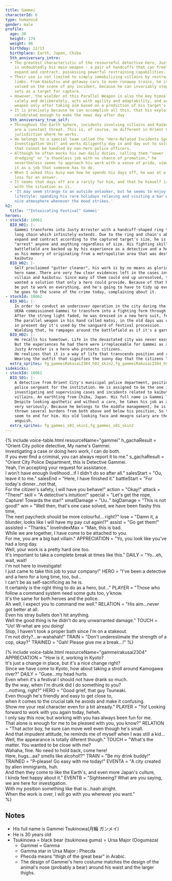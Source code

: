 ```yaml
---
title: Gammei
characterId: 6
type: humanoid
gender: male
profile:
  age: 30
  height: 174
  weight: 86
  birthday: 12/13
  birthplace: Earth, Japan, Chiba
  5th_anniversary_intro:
  - The greatest characteristic of the resourceful detective hero, Justy Arrester,
    is undoubtedly his main weapon - a pair of handcuffs that can freely
    expand and contract, possessing powerful restraining capabilities.
  - Their use is not limited to simply immobilizing villains by restraining their
    limbs. From Kaibutsu and getaway cars to even runaway trains, he is highly
    valued on the scene of any incident, because he can invariably stop anything he
    sets as a target for capture.
  - However, the wielder of this Parallel Weapon is also the key himself. He thinks
    calmly and deliberately, acts with agility and adaptability, and activates his
    weapon only after taking aim based on a prediction of his target's movements.
  - It is precisely because he can accomplish all this, that his exploits are
    celebrated enough to make the news day after day
  5th_anniversary_true_self:
  - Throughout the Earth Sphere, incidents involving villains and Kaibutsu
    are a constant threat. This is, of course, no different in Orient City, the
    jurisdiction where he works.
  - He belongs to a special team called the "Hero-Related Incidents Special
    Investigation Unit" and works diligently day in and day out to solve cases
    that cannot be handled by non-hero police officers.
  - Although he often mocks his own daily duties, calling them "sewer
    dredging" or "a thankless job with no chance of promotion," he
    nevertheless seems to approach his work with a sense of pride, viewing
    it as a job that someone has to do.
  - When I asked this busy man how he spends his days off, he was at a
    loss for an answer.
  - It seems that days off are a rarity for him, and that he himself is content
    with the situation as is.
  - 'It may seem strange to an outside onlooker, but he seems to enjoy his
    lifestyle: spending his rare holidays relaxing and visiting a bar with a
    nice atmosphere whenever the mood strikes.'
h2:
  title: '"Intoxicating Festival" Gammei'
heroes:
- stockId: 10061
  BIO_H01: |-
    Gammei transforms into Justy Arrester with a handcuff-shaped ring that has a
    long chain which infinitely extends. Due to the ring and chain's ability to
    expand and contract according to the captured target's size, he is able to
    "arrest" anyone and anything regardless of size. His fighting skills on the
    battlefield are backed up by his experience as a detective and a hero, as well
    as his memory of originating from a metropolitan area that was destroyed by
    kaibutsu
  BIO_H02: |-
    Self proclaimed "gutter cleaner", his work is by no means as glorious as his
    hero name. There are very few clear evidences left in the cases involving
    villain and kaibutsu. Since many of them could end up unresolved, the police
    wanted a solution that only a hero could provide. Because of that he's going to
    be put to work on everything, and he's going to have to tidy up everything. So
    he goes to the scene of the crime today, complaining about it.
- stockId: 10062
  BIO_H01: |-
    In order to conduct an undercover operation in the city during the festival season, 
    UEHA commissioned Gammei to transform into a fighting form through parallel queue.
    After the strong light faded, he was dressed in a new hero suit, festival costume style.
    The parallel weapon in his hand called matoi, in the old days was used by Japan's firemen, 
    in present day it's used by the vanguard of festival procession.
    Wielding that, he rampages around the battlefield as if it's a garden.
  BIO_H02: |-
    He recalls his hometown. Life in the devastated city was never easy.
    But the experiences he had there were irreplaceable for Gammei as a boy and became his starting point.
    Justy Arrester is a hero who protects citizens.
    He realizes that it is a way of life that transcends position and role, and is the way he himself wants to live.
    Wearing the outfit that signifies the sunny day that the citizens look forward to, he lifts his matoi high up.
  extra_sprites: fg_gammeiRakusai2304_h02_skin2,fg_gammeiRakusai2304_h02_skin3,fg_ADV_gammeiRakusai2304_h01,fg_ADV_gammeiRakusai2304_h01_skin1,fg_ADV_gammeiRakusai2304_h02,fg_ADV_gammeiRakusai2304_h02_skin1,fg_ADV_gammeiRakusai2304_h02_skin2,fg_ADV_gammeiRakusai2304_h02_skin3
sidekicks:
- stockId: 10061
  BIO_S01: |-
    A detective from Orient City's municipal police department, positioned as a
    police sergeant for the institution. He is assigned to be the one in charge of
    investigating and supervising cases and incidents related to kaibutsu and
    villains. An earthling from Chiba, Japan. His full name is Gammei Tsukinowa.
    Despite looking apathetic and without a care, he takes his job as a policeman
    very seriously. Because he belongs to the middle management, he is oftentimes
    thrown several burdens from both above and below his position, So troubles never
    seem to end for him. His old looking face and meagre salary are the roots of his
    anguish.
  extra_sprites: fg_gammei_s01_skin1,fg_gammei_s01_skin2
---
```


{% include voice-table.html resourceName="gammei"
h_gachaResult = "Orient City police detective, My name's Gammei.<br>Investigating a case or doing hero work, I can do both.<br>If you ever find a criminal, you can always report it to me."
s_gachaResult = "Orient City Police Department, this is Detective Gammei.<br>Yeah, I'm accepting your request for assistance.<br>I won't have enough livelihood...if I didn't do so after all."
salesStart = "Ou, leave it to me."
salesEnd = "Here, I have finished it."
battleStart = "For today's dinner…not that,<br>For the citizen's safety, I will have you behave!"
action = "Okay!"
attack = "There!"
skill = "A detective's intuition!"
special = "Let's get the rope, Capture! Towards the star!"
smallDamage = "Uu.."
bigDamage = "This is not good!"
win = "Well then, that's one case solved, we have been flashy this time,<br>The next paycheck should be more colourful... right?"
lose = "Damn it, a blunder, looks like I will have my pay cut again!?"
assist = "Go get them!"
assisted = "Thanks."
loveIndexMax = "Man, this is bad.<br>While we are together, I have come to be attached to you.<br>For me, you are a big bad villain."
APPRECIATION = "Yo, you look like you've had a long day.<br>Well, your work is a pretty hard one too.<br>It's important to take a complete break at times like this."
DAILY = "Yo…eh, wait, wait!<br>I'm not here to investigate!<br>I just came to take this job to your company!"
HERO = "I've been a detective and a hero for a long time, too, but..<br>I can't be as self-sacrificing as he is.<br>It certainly is the right thing to do as a hero, but…"
PLAYER = "Those who follow a command system need some guts too, y'know.<br>It's the same for both heroes and the police.<br>Ah well, I expect you to command me well."
RELATION = "His aim…never got better at all.<br>Even his stray bullets don't hit anything.<br>Well the good thing is he didn't do any unwarranted damage."
TOUCH = "Uo! W-what are you doing!<br>Stop, I haven't took a proper bath since I'm on a stakeout.<br>I'm not dirty?…w-wahahah!"
TRAIN = "Don't underestimate the strength of a cop, okay?"
TRAINED = "Gah! Please give me a break...!"
%}

{% include voice-table.html resourceName="gammeirakusai2304"
APPRECIATION = "How is it, working in Kyoto?<br>It's just a change in place, but it's a nice change right?<br>Since we have come to Kyoto, how about taking a stroll around Kamogawa river?"
DAILY = "Guee…my head hurts.<br>Even when it's a festival I should not have drank so much.<br>By the way, when I'm drunk did I do something to you?<br>…nothing, right?"
HERO = "Good grief, that guy Tsuneaki.<br>Even though he's friendly and easy to get close to,<br>when it comes to the crucial talk he avoids and make it confusing.<br>Show me your real character even for a bit already."
PLAYER = "Yo! Looking forward to work with you again today, heheh.<br>I only say this now, but working with you has always been fun for me.<br>That alone is enough for me to be pleased with you, you know?"
RELATION = "That actor boy, he sure can move well even though he's small.<br>And that impudent attitude, he reminds me of myself when I was still a kid…<br>Well, the appearance is totally diferent though."
TOUCH = "What's the matter. You wanted to be close with me?<br>Wahaha, fine. No need to hold back, come here!<br>Here, hugs…aa? smells like alcohol!?"
TRAIN = "Be my drink buddy!"
TRAINED = "P-please! Go easy with me today!"
EVENTA = "A city created by alien immigrants, huh.<br>And then they come to like the Earth's, and even more Japan's culture,<br>I kinda feel happy about it."
EVENTB = "Sightseeing? What are you saying, we are here for investigation.<br>With my position something like that is…haah alright.<br>When the work is over, I will go with you wherever you want."  
%}

## Notes

- His full name is Gammei Tsukinowa(月輪 ガンメイ)
- He is 30 years old
- Tsukinowa = black bear (tsukinowa guma) = Ursa Major (Oogumaza)
  - Gammei = Gamma
  - Gamma star in Ursa Major : Phecda
  - Phecda means "thigh of the great bear" in Arabic.
  - The design of Gammei's hero costume matches the design of the animal's nose (probably a bear) around his waist and the larger thighs.
